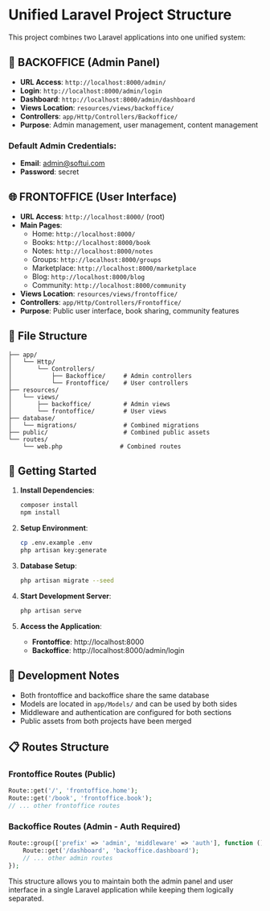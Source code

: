 # Unified Laravel Project Structure

This project combines two Laravel applications into one unified system:

## 🏢 **BACKOFFICE** (Admin Panel)
- **URL Access**: `http://localhost:8000/admin/`
- **Login**: `http://localhost:8000/admin/login`
- **Dashboard**: `http://localhost:8000/admin/dashboard`
- **Views Location**: `resources/views/backoffice/`
- **Controllers**: `app/Http/Controllers/Backoffice/`
- **Purpose**: Admin management, user management, content management

### Default Admin Credentials:
- **Email**: admin@softui.com
- **Password**: secret

## 🌐 **FRONTOFFICE** (User Interface)
- **URL Access**: `http://localhost:8000/` (root)
- **Main Pages**:
  - Home: `http://localhost:8000/`
  - Books: `http://localhost:8000/book`
  - Notes: `http://localhost:8000/notes`
  - Groups: `http://localhost:8000/groups`
  - Marketplace: `http://localhost:8000/marketplace`
  - Blog: `http://localhost:8000/blog`
  - Community: `http://localhost:8000/community`
- **Views Location**: `resources/views/frontoffice/`
- **Controllers**: `app/Http/Controllers/Frontoffice/`
- **Purpose**: Public user interface, book sharing, community features

## 📁 **File Structure**
```
├── app/
│   └── Http/
│       └── Controllers/
│           ├── Backoffice/     # Admin controllers
│           └── Frontoffice/    # User controllers
├── resources/
│   └── views/
│       ├── backoffice/         # Admin views
│       └── frontoffice/        # User views
├── database/
│   └── migrations/             # Combined migrations
├── public/                     # Combined public assets
└── routes/
    └── web.php                # Combined routes
```

## 🚀 **Getting Started**

1. **Install Dependencies**:
   ```bash
   composer install
   npm install
   ```

2. **Setup Environment**:
   ```bash
   cp .env.example .env
   php artisan key:generate
   ```

3. **Database Setup**:
   ```bash
   php artisan migrate --seed
   ```

4. **Start Development Server**:
   ```bash
   php artisan serve
   ```

5. **Access the Application**:
   - **Frontoffice**: http://localhost:8000
   - **Backoffice**: http://localhost:8000/admin/login

## 🔧 **Development Notes**

- Both frontoffice and backoffice share the same database
- Models are located in `app/Models/` and can be used by both sides
- Middleware and authentication are configured for both sections
- Public assets from both projects have been merged

## 📋 **Routes Structure**

### Frontoffice Routes (Public)
```php
Route::get('/', 'frontoffice.home');
Route::get('/book', 'frontoffice.book');
// ... other frontoffice routes
```

### Backoffice Routes (Admin - Auth Required)
```php
Route::group(['prefix' => 'admin', 'middleware' => 'auth'], function () {
    Route::get('/dashboard', 'backoffice.dashboard');
    // ... other admin routes
});
```

This structure allows you to maintain both the admin panel and user interface in a single Laravel application while keeping them logically separated.